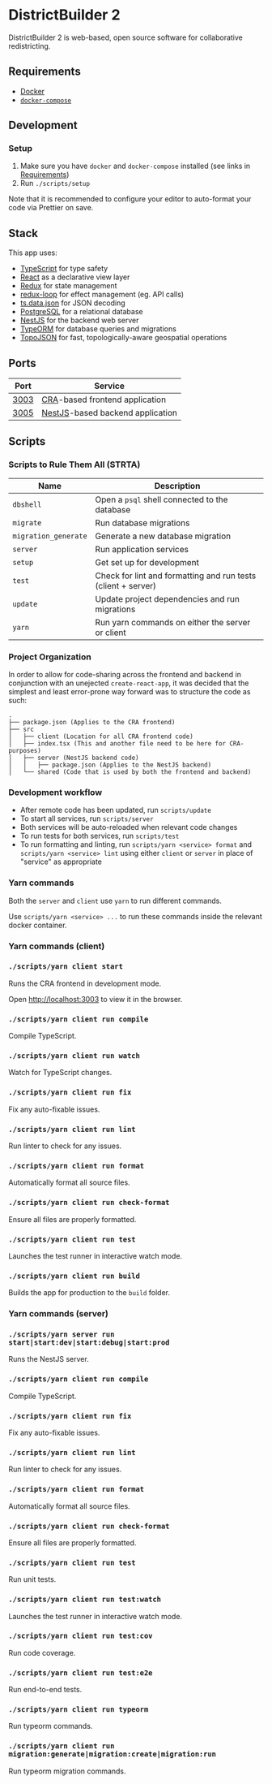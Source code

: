 # DistrictBuilder 2

DistrictBuilder 2 is web-based, open source software for collaborative redistricting.

## Requirements

* [Docker](https://www.docker.com/get-started)
* [`docker-compose`](https://docs.docker.com/compose/install/)

## Development

### Setup

1. Make sure you have `docker` and `docker-compose` installed (see links in [Requirements](#requirements))
1. Run `./scripts/setup`

Note that it is recommended to configure your editor to auto-format your code via Prettier on save.

## Stack

This app uses:
* [TypeScript](https://www.typescriptlang.org/) for type safety
* [React](https://reactjs.org/) as a declarative view layer
* [Redux](https://redux.js.org/) for state management
* [redux-loop](https://redux-loop.js.org/) for effect management (eg. API calls)
* [ts.data.json](https://github.com/joanllenas/ts.data.json) for JSON decoding
* [PostgreSQL](https://www.postgresql.org/) for a relational database
* [NestJS](https://nestjs.com/) for the backend web server
* [TypeORM](https://typeorm.io/) for database queries and migrations
* [TopoJSON](https://github.com/topojson/topojson) for fast, topologically-aware geospatial operations

## Ports

| Port                          | Service                                                                        |
| ----------------------------- | ------------------------------------------------------------------------------ |
| [3003](http://localhost:3003) | [CRA](https://github.com/facebook/create-react-app)-based frontend application |
| [3005](http://localhost:3005) | [NestJS](https://nestjs.com/)-based backend application                        |

## Scripts

### Scripts to Rule Them All (STRTA)

| Name                 | Description                                                  |
| -------------------- | ------------------------------------------------------------ |
| `dbshell`            | Open a `psql` shell connected to the database                |
| `migrate`            | Run database migrations                                      |
| `migration_generate` | Generate a new database migration                            |
| `server`             | Run application services                                     |
| `setup`              | Get set up for development                                   |
| `test`               | Check for lint and formatting and run tests (client + server)|
| `update`             | Update project dependencies and run migrations               |
| `yarn`               | Run yarn commands on either the server or client             |

### Project Organization

In order to allow for code-sharing across the frontend and backend in conjunction with an unejected `create-react-app`, it was decided that the simplest and least error-prone way forward was to structure the code as such:

```
.
├── package.json (Applies to the CRA frontend)
├── src
│   ├── client (Location for all CRA frontend code)
│   ├── index.tsx (This and another file need to be here for CRA-purposes)
│   ├── server (NestJS backend code)
│   │   ├── package.json (Applies to the NestJS backend)
│   └── shared (Code that is used by both the frontend and backend)
```

### Development workflow

 * After remote code has been updated, run `scripts/update`
 * To start all services, run `scripts/server`
 * Both services will be auto-reloaded when relevant code changes
 * To run tests for both services, run `scripts/test`
 * To run formatting and linting, run `scripts/yarn <service> format` and `scripts/yarn <service> lint` using either `client` or `server` in place of "service" as appropriate

### Yarn commands

Both the `server` and `client` use `yarn` to run different commands.

Use `scripts/yarn <service> ...` to run these commands inside the relevant docker container.

### Yarn commands (client)

### `./scripts/yarn client start`

Runs the CRA frontend in development mode.

Open [http://localhost:3003](http://localhost:3003) to view it in the browser.

### `./scripts/yarn client run compile`

Compile TypeScript.

### `./scripts/yarn client run watch`

Watch for TypeScript changes.

### `./scripts/yarn client run fix`

Fix any auto-fixable issues.

### `./scripts/yarn client run lint`

Run linter to check for any issues.

### `./scripts/yarn client run format`

Automatically format all source files.

### `./scripts/yarn client run check-format`

Ensure all files are properly formatted.

### `./scripts/yarn client run test`

Launches the test runner in interactive watch mode.

### `./scripts/yarn client run build`

Builds the app for production to the `build` folder.


### Yarn commands (server)

### `./scripts/yarn server run start|start:dev|start:debug|start:prod`

Runs the NestJS server.

### `./scripts/yarn client run compile`

Compile TypeScript.

### `./scripts/yarn client run fix`

Fix any auto-fixable issues.

### `./scripts/yarn client run lint`

Run linter to check for any issues.

### `./scripts/yarn client run format`

Automatically format all source files.

### `./scripts/yarn client run check-format`

Ensure all files are properly formatted.

### `./scripts/yarn client run test`

Run unit tests.

### `./scripts/yarn client run test:watch`

Launches the test runner in interactive watch mode.

### `./scripts/yarn client run test:cov`

Run code coverage.

### `./scripts/yarn client run test:e2e`

Run end-to-end tests.

### `./scripts/yarn client run typeorm`

Run typeorm commands.

### `./scripts/yarn client run migration:generate|migration:create|migration:run`

Run typeorm migration commands.

